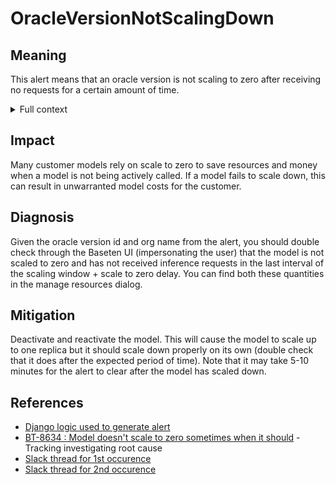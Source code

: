 # OracleVersionNotScalingDown

## Meaning

This alert means that an oracle version is not scaling to zero after receiving no requests for a certain amount of time.

<details>
<summary>Full context</summary>

We first observed an issue in August 2023 with knative not scaling down a model even after a long period (several hours) with no requests being sent to the model. The purpose of this alert is to track and guard against this issue impacting customers now and in the future.

The alert looks for model versions that meet the following conditions:

- In an active state
- Have scale to zero enabled (`min_replicas=0`)
- Have at least one replica running
- Have not received a request in: `scaling_window_seconds + idle_time_seconds + 15 minutes` (scaling window + scale to zero delay + 15 minutes extra buffer)

This alert and the underlying metric instrumentation may be removed if and when we are confident that the issue has been resolved. The root issue investigation is tracked by [this Linear](https://linear.app/baseten/issue/BT-8634/model-doesnt-scale-to-zero-sometimes-when-it-should).

</details>

## Impact

Many customer models rely on scale to zero to save resources and money when a model is not being actively called. If a model fails to scale down, this can result in unwarranted model costs for the customer.

## Diagnosis

Given the oracle version id and org name from the alert, you should double check through the Baseten UI (impersonating the user) that the model is not scaled to zero and has not received inference requests in the last interval of the scaling window + scale to zero delay. You can find both these quantities in the manage resources dialog.

## Mitigation

Deactivate and reactivate the model. This will cause the model to scale up to one replica but it should scale down properly on its own (double check that it does after the expected period of time). Note that it may take 5-10 minutes for the alert to clear after the model has scaled down.

## References

- [Django logic used to generate alert](../../../backend/common/observability/metrics/oracles_not_scaling_down.py)
- [BT-8634 : Model doesn't scale to zero sometimes when it should](https://linear.app/baseten/issue/BT-8634/model-doesnt-scale-to-zero-sometimes-when-it-should) - Tracking investigating root cause
- [Slack thread for 1st occurence](https://basetenlabs.slack.com/archives/C02K3QNBVCJ/p1692107472434139)
- [Slack thread for 2nd occurence](https://basetenlabs.slack.com/archives/C02K3QNBVCJ/p1693958017764139)

